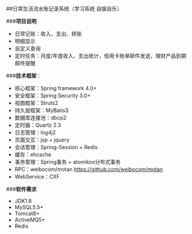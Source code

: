 ##日常生活流水账记录系统（学习系统 自娱自乐）


###**项目说明**  <br>  
* 日常记账：收入、支出、转账  <br>  
* 明细显示  <br>  
* 自定义查询  <br>  
* 定时任务：月度/年度收入、支出统计，信用卡账单邮件发送，理财产品到期邮件提醒<br>  


###**技术框架**：<br>  
* 核心框架：Spring framework 4.0+  <br>  
* 安全框架：Spring Security 3.0+  <br>  
* 视图框架：Struts2  <br>  
* 持久层框架：MyBatis3  <br>  
* 数据库连接池：dbcp2 <br>  
* 定时器：Quartz 2.3 <br>  
* 日志管理：log4j2 <br>  
* 页面交互：jsp + jquery <br>  
* 会话管理：Spring-Session + Redis <br>  
* 缓存：ehcache <br>  
* 事务管理：Spring事务 + atomikos分布式事务 <br>  
* RPC：weibocom/motan https://github.com/weibocom/motan<br>  
* WebService：CXF <br>  

###**软件需求** <br>  
* JDK1.8 <br>  
* MySQL5.5+ <br>  
* Tomcat8+ <br>  
* ActiveMQ5+ <br>  
* Redis <br>  
